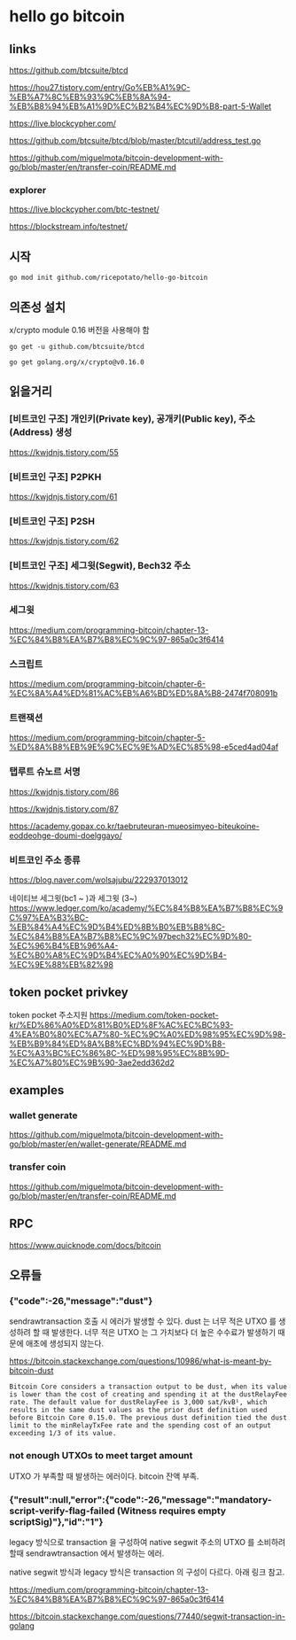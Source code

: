 # hello go bitcoin

## links
https://github.com/btcsuite/btcd

https://hou27.tistory.com/entry/Go%EB%A1%9C-%EB%A7%8C%EB%93%9C%EB%8A%94-%EB%B8%94%EB%A1%9D%EC%B2%B4%EC%9D%B8-part-5-Wallet


https://live.blockcypher.com/

https://github.com/btcsuite/btcd/blob/master/btcutil/address_test.go

https://github.com/miguelmota/bitcoin-development-with-go/blob/master/en/transfer-coin/README.md

### explorer

https://live.blockcypher.com/btc-testnet/

https://blockstream.info/testnet/

## 시작

```
go mod init github.com/ricepotato/hello-go-bitcoin
```

## 의존성 설치

x/crypto module 0.16 버전을 사용해야 함

```
go get -u github.com/btcsuite/btcd

go get golang.org/x/crypto@v0.16.0
```

## 읽을거리


### [비트코인 구조] 개인키(Private key), 공개키(Public key), 주소(Address) 생성
https://kwjdnjs.tistory.com/55


### [비트코인 구조] P2PKH
https://kwjdnjs.tistory.com/61

### [비트코인 구조] P2SH
https://kwjdnjs.tistory.com/62

### [비트코인 구조] 세그윗(Segwit), Bech32 주소
https://kwjdnjs.tistory.com/63

### 세그윗

https://medium.com/programming-bitcoin/chapter-13-%EC%84%B8%EA%B7%B8%EC%9C%97-865a0c3f6414

### 스크립트

https://medium.com/programming-bitcoin/chapter-6-%EC%8A%A4%ED%81%AC%EB%A6%BD%ED%8A%B8-2474f708091b

### 트랜잭션

https://medium.com/programming-bitcoin/chapter-5-%ED%8A%B8%EB%9E%9C%EC%9E%AD%EC%85%98-e5ced4ad04af

### 탭루트 슈노르 서명

https://kwjdnjs.tistory.com/86

https://kwjdnjs.tistory.com/87

https://academy.gopax.co.kr/taebruteuran-mueosimyeo-biteukoine-eoddeohge-doumi-doelggayo/

### 비트코인 주소 종류

https://blog.naver.com/wolsajubu/222937013012

네이티브 세그윗(bc1 ~ )과 세그윗 (3~)
https://www.ledger.com/ko/academy/%EC%84%B8%EA%B7%B8%EC%9C%97%EA%B3%BC-%EB%84%A4%EC%9D%B4%ED%8B%B0%EB%B8%8C-%EC%84%B8%EA%B7%B8%EC%9C%97bech32%EC%9D%80-%EC%96%B4%EB%96%A4-%EC%B0%A8%EC%9D%B4%EC%A0%90%EC%9D%B4-%EC%9E%88%EB%82%98

## token pocket privkey

token pocket 주소지원
https://medium.com/token-pocket-kr/%ED%86%A0%ED%81%B0%ED%8F%AC%EC%BC%93-4%EA%B0%80%EC%A7%80-%EC%9C%A0%ED%98%95%EC%9D%98-%EB%B9%84%ED%8A%B8%EC%BD%94%EC%9D%B8-%EC%A3%BC%EC%86%8C-%ED%98%95%EC%8B%9D-%EC%A7%80%EC%9B%90-3ae2edd362d2



## examples

### wallet generate

https://github.com/miguelmota/bitcoin-development-with-go/blob/master/en/wallet-generate/README.md

### transfer coin

https://github.com/miguelmota/bitcoin-development-with-go/blob/master/en/transfer-coin/README.md


## RPC 

https://www.quicknode.com/docs/bitcoin

## 오류들

### {"code":-26,"message":"dust"}

sendrawtransaction 호출 시 에러가 발생할 수 있다. dust 는 너무 적은 UTXO 를 생성하려 할 때 발생한다. 너무 적은 UTXO 는 그 가치보다 더 높은 수수료가 발생하기 때문에 애초에 생성되지 않는다.

https://bitcoin.stackexchange.com/questions/10986/what-is-meant-by-bitcoin-dust

```
Bitcoin Core considers a transaction output to be dust, when its value is lower than the cost of creating and spending it at the dustRelayFee rate. The default value for dustRelayFee is 3,000 sat/kvB¹, which results in the same dust values as the prior dust definition used before Bitcoin Core 0.15.0. The previous dust definition tied the dust limit to the minRelayTxFee rate and the spending cost of an output exceeding 1/3 of its value.
```


### not enough UTXOs to meet target amount

UTXO 가 부족할 때 발생하는 에러이다. bitcoin 잔액 부족.


### {"result":null,"error":{"code":-26,"message":"mandatory-script-verify-flag-failed (Witness requires empty scriptSig)"},"id":"1"}

legacy 방식으로 transaction 을 구성하여 native segwit 주소의 UTXO 를 소비하려 할때 sendrawtransaction 에서 발생하는 에러. 

native segwit 방식과 legacy 방식은 transaction 의 구성이 다르다. 아래 링크 참고.

https://medium.com/programming-bitcoin/chapter-13-%EC%84%B8%EA%B7%B8%EC%9C%97-865a0c3f6414

https://bitcoin.stackexchange.com/questions/77440/segwit-transaction-in-golang